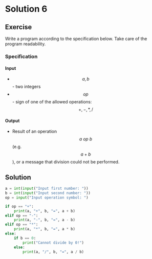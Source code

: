 # Solution 6

## Exercise

Write a program according to the specification below. Take care of the program readability.

### Specification

#### Input

* $$a, b$$ - two integers
* $$op$$ - sign of one of the allowed operations: $$+,-,*,/$$ 

#### Output

* Result of an operation $$a\ op\ b$$ (e.g. $$a+b$$), or a message that division could not be performed.

## Solution

```python
a = int(input("Input first number: "))
b = int(input("Input second number: "))
op = input("Input operation symbol: ")

if op == "+":
    print(a, "+", b, "=", a + b)
elif op == "-":
    print(a, "-", b, "=", a - b)
elif op == "*":
    print(a, "*", b, "=", a * b)
else:
    if b == 0:
        print("Cannot divide by 0!")
    else:
        print(a, "/", b, "=", a / b)
```